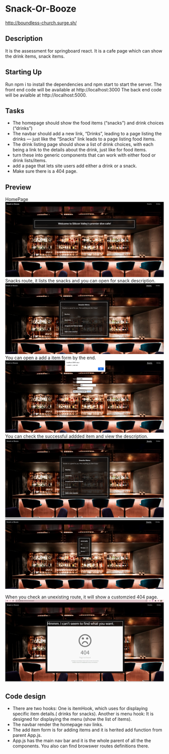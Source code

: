 # Snack-Or-Booze

http://boundless-church.surge.sh/

## Description

It is the assessment for springboard react. It is a cafe page which can show the drink items, snack items.

## Starting Up

Run npm i to install the dependencies and npm start to start the server.
The front end code will be available at http://localhost:3000
The back end code will be avialble at http://localhost:5000.

## Tasks

- The homepage should show the food items (“snacks”) and drink choices (“drinks”)
- The navbar should add a new link, “Drinks”, leading to a page listing the drinks — just like the “Snacks” link leads to a page listing food items.
- The drink listing page should show a list of drink choices, with each being a link to the details about the drink, just like for food items.
- turn these into generic components that can work with either food or drink lists/items.
- add a page that lets site users add either a drink or a snack.
- Make sure there is a 404 page.

## Preview

HomePage
![Homepage](images/homepage.png)
Snacks route, it lists the snacks and you can open for snack description.
![snack](images/snack.png)
You can open a add a item form by the end.
![Homepage](images/item.png)
You can check the successful addded item and view the description.
![Homepage](images/items.png)
![Homepage](images/additemdes.png)

When you check an unexisting route, it will show a customzied 404 page.
![Homepage](images/custom404.png)

## Code design

- There are two hooks: One is itemHook, which uses for displaying specific item details.( drinks for snacks).
  Another is menu hook: It is designed for displaying the menu (show the list of items).
- The navbar render the homepage nav links.
- The add item form is for adding items and it is herited add function from parent App.js.
- App.js has the main nav bar and it is the whole parent of all the the components. You also can find browswer routes definitions there.
